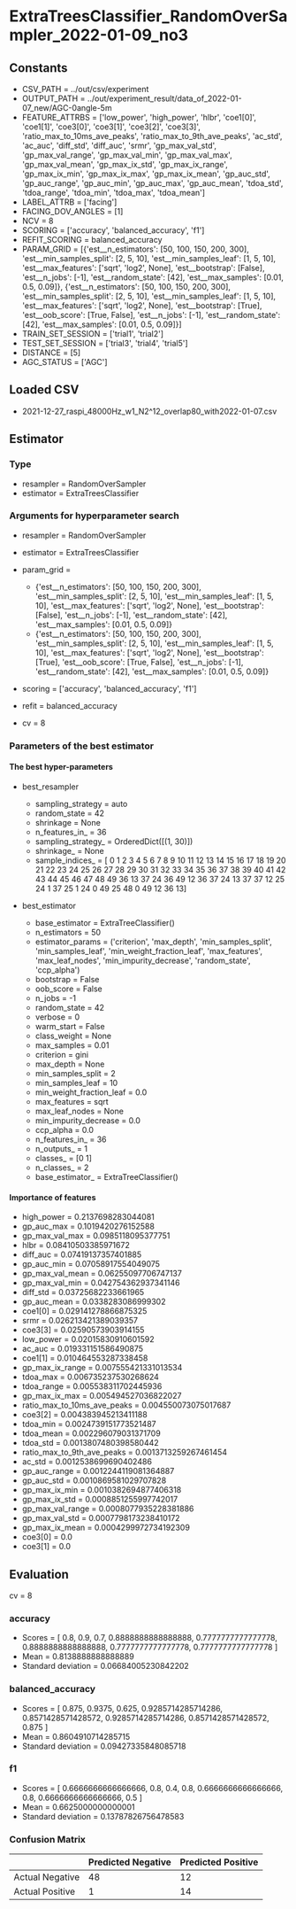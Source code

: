 # ExtraTreesClassifier_RandomOverSampler_2022-01-09_no3
## Constants
- CSV_PATH = ../out/csv/experiment
- OUTPUT_PATH = ../out/experiment_result/data_of_2022-01-07_new/AGC-0angle-5m
- FEATURE_ATTRBS = ['low_power', 'high_power', 'hlbr', 'coe1[0]', 'coe1[1]', 'coe3[0]', 'coe3[1]', 'coe3[2]', 'coe3[3]', 'ratio_max_to_10ms_ave_peaks', 'ratio_max_to_9th_ave_peaks', 'ac_std', 'ac_auc', 'diff_std', 'diff_auc', 'srmr', 'gp_max_val_std', 'gp_max_val_range', 'gp_max_val_min', 'gp_max_val_max', 'gp_max_val_mean', 'gp_max_ix_std', 'gp_max_ix_range', 'gp_max_ix_min', 'gp_max_ix_max', 'gp_max_ix_mean', 'gp_auc_std', 'gp_auc_range', 'gp_auc_min', 'gp_auc_max', 'gp_auc_mean', 'tdoa_std', 'tdoa_range', 'tdoa_min', 'tdoa_max', 'tdoa_mean']
- LABEL_ATTRB = ['facing']
- FACING_DOV_ANGLES = [1]
- NCV = 8
- SCORING = ['accuracy', 'balanced_accuracy', 'f1']
- REFIT_SCORING = balanced_accuracy
- PARAM_GRID = [{'est__n_estimators': [50, 100, 150, 200, 300], 'est__min_samples_split': [2, 5, 10], 'est__min_samples_leaf': [1, 5, 10], 'est__max_features': ['sqrt', 'log2', None], 'est__bootstrap': [False], 'est__n_jobs': [-1], 'est__random_state': [42], 'est__max_samples': [0.01, 0.5, 0.09]}, {'est__n_estimators': [50, 100, 150, 200, 300], 'est__min_samples_split': [2, 5, 10], 'est__min_samples_leaf': [1, 5, 10], 'est__max_features': ['sqrt', 'log2', None], 'est__bootstrap': [True], 'est__oob_score': [True, False], 'est__n_jobs': [-1], 'est__random_state': [42], 'est__max_samples': [0.01, 0.5, 0.09]}]
- TRAIN_SET_SESSION = ['trial1', 'trial2']
- TEST_SET_SESSION = ['trial3', 'trial4', 'trial5']
- DISTANCE = [5]
- AGC_STATUS = ['AGC']

## Loaded CSV
- 2021-12-27_raspi_48000Hz_w1_N2^12_overlap80_with2022-01-07.csv

## Estimator
### Type
- resampler = RandomOverSampler
- estimator = ExtraTreesClassifier

### Arguments for hyperparameter search
- resampler = RandomOverSampler
- estimator = ExtraTreesClassifier
- param_grid = 
	- {'est__n_estimators': [50, 100, 150, 200, 300], 'est__min_samples_split': [2, 5, 10], 'est__min_samples_leaf': [1, 5, 10], 'est__max_features': ['sqrt', 'log2', None], 'est__bootstrap': [False], 'est__n_jobs': [-1], 'est__random_state': [42], 'est__max_samples': [0.01, 0.5, 0.09]}
	- {'est__n_estimators': [50, 100, 150, 200, 300], 'est__min_samples_split': [2, 5, 10], 'est__min_samples_leaf': [1, 5, 10], 'est__max_features': ['sqrt', 'log2', None], 'est__bootstrap': [True], 'est__oob_score': [True, False], 'est__n_jobs': [-1], 'est__random_state': [42], 'est__max_samples': [0.01, 0.5, 0.09]}

- scoring = ['accuracy', 'balanced_accuracy', 'f1']
- refit = balanced_accuracy
- cv = 8

### Parameters of the best estimator
#### The best hyper-parameters
- best_resampler
	- sampling_strategy = auto
	- random_state = 42
	- shrinkage = None
	- n_features_in_ = 36
	- sampling_strategy_ = OrderedDict([(1, 30)])
	- shrinkage_ = None
	- sample_indices_ = [ 0  1  2  3  4  5  6  7  8  9 10 11 12 13 14 15 16 17 18 19 20 21 22 23
 24 25 26 27 28 29 30 31 32 33 34 35 36 37 38 39 40 41 42 43 44 45 46 47
 48 49 36 13 37 24 36 49 12 36 37 24 13 37 37 12 25 24  1 37 25  1 24  0
 49 25 48  0 49 12 36 13]

- best_estimator
	- base_estimator = ExtraTreeClassifier()
	- n_estimators = 50
	- estimator_params = ('criterion', 'max_depth', 'min_samples_split', 'min_samples_leaf', 'min_weight_fraction_leaf', 'max_features', 'max_leaf_nodes', 'min_impurity_decrease', 'random_state', 'ccp_alpha')
	- bootstrap = False
	- oob_score = False
	- n_jobs = -1
	- random_state = 42
	- verbose = 0
	- warm_start = False
	- class_weight = None
	- max_samples = 0.01
	- criterion = gini
	- max_depth = None
	- min_samples_split = 2
	- min_samples_leaf = 10
	- min_weight_fraction_leaf = 0.0
	- max_features = sqrt
	- max_leaf_nodes = None
	- min_impurity_decrease = 0.0
	- ccp_alpha = 0.0
	- n_features_in_ = 36
	- n_outputs_ = 1
	- classes_ = [0 1]
	- n_classes_ = 2
	- base_estimator_ = ExtraTreeClassifier()

#### Importance of features
- high_power = 0.2137698283044081
- gp_auc_max = 0.1019420276152588
- gp_max_val_max = 0.0985118095377751
- hlbr = 0.08410503385971672
- diff_auc = 0.07419137357401885
- gp_auc_min = 0.07058917554049075
- gp_max_val_mean = 0.06255097706747137
- gp_max_val_min = 0.042754362937341146
- diff_std = 0.03725682233661965
- gp_auc_mean = 0.0338283086999302
- coe1[0] = 0.029141278866875325
- srmr = 0.026213421389039357
- coe3[3] = 0.02590573903914155
- low_power = 0.02015830910601592
- ac_auc = 0.019331151586490875
- coe1[1] = 0.010464553287338458
- gp_max_ix_range = 0.007555421331013534
- tdoa_max = 0.006735237530268624
- tdoa_range = 0.005538311702445936
- gp_max_ix_max = 0.005494527036822027
- ratio_max_to_10ms_ave_peaks = 0.004550073075017687
- coe3[2] = 0.004383945213411188
- tdoa_min = 0.0024739151773521487
- tdoa_mean = 0.002296079031371709
- tdoa_std = 0.0013807480398580442
- ratio_max_to_9th_ave_peaks = 0.0013713259267461454
- ac_std = 0.0012538699690402486
- gp_auc_range = 0.0012244119081364887
- gp_auc_std = 0.0010869581029707828
- gp_max_ix_min = 0.0010382694877406318
- gp_max_ix_std = 0.0008851255997742017
- gp_max_val_range = 0.0008077935228381886
- gp_max_val_std = 0.0007798173238410172
- gp_max_ix_mean = 0.0004299972734192309
- coe3[0] = 0.0
- coe3[1] = 0.0

## Evaluation
cv = 8
### accuracy
- Scores = [ 0.8, 0.9, 0.7, 0.8888888888888888, 0.7777777777777778, 0.8888888888888888, 0.7777777777777778, 0.7777777777777778 ]
- Mean = 0.8138888888888889
- Standard deviation = 0.06684005230842202

### balanced_accuracy
- Scores = [ 0.875, 0.9375, 0.625, 0.9285714285714286, 0.8571428571428572, 0.9285714285714286, 0.8571428571428572, 0.875 ]
- Mean = 0.8604910714285715
- Standard deviation = 0.09427335848085718

### f1
- Scores = [ 0.6666666666666666, 0.8, 0.4, 0.8, 0.6666666666666666, 0.8, 0.6666666666666666, 0.5 ]
- Mean = 0.6625000000000001
- Standard deviation = 0.13787826756478583

### Confusion Matrix
|  | Predicted Negative | Predicted Positive |
| --- | --- | --- |
| Actual Negative | 48 | 12 |
| Actual Positive | 1 | 14 |

      